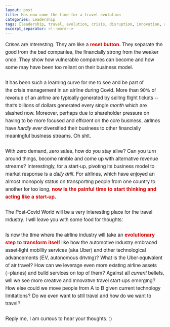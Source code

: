 ```yaml
---
layout: post
title: Has now come the time for a travel evolution
categories: Leadership
tags: [leadership, travel, evolution, crisis, disruption, innovation, reinvention]
excerpt_separator: <!--more-->
---
```


<p style="margin: 10px 0;padding: 0;mso-line-height-rule: exactly;-ms-text-size-adjust: 100%;-webkit-text-size-adjust: 100%;color: #202020;font-family: 'Helvetica Neue', Helvetica, Arial, Verdana, sans-serif;font-size: 16px;line-height: 150%;text-align: left;"><span style="color:#202020"><span style="font-family:helvetica neue,helvetica,arial,verdana,sans-serif"><span style="font-size:16px">Crises are interesting. They are like a</span></span></span><span style="color:d40202"><span style="font-family:helvetica neue,helvetica,arial,verdana,sans-serif"><span style="font-size:16px"><strong> </strong></span></span></span><span style="color:#d40202"><span style="font-family:helvetica neue,helvetica,arial,verdana,sans-serif"><span style="font-size:16px"><strong>reset button. </strong></span></span></span><span style="color:#202020"><span style="font-family:helvetica neue,helvetica,arial,verdana,sans-serif"><span style="font-size:16px">They separate the good from the bad companies, the financially strong from the weaker once. They show how vulnerable&nbsp;companies can become&nbsp;and how some&nbsp;may have been too reliant on their business model.<br>
<br>
It has been such a learning curve for me to see and be part of the&nbsp;crisis management in an airline&nbsp;during Covid. More than 90% of revenue of an airline are typically generated by selling flight tickets -- that's billions of dollars generated&nbsp;every&nbsp;single <em>month</em> which are slashed now.&nbsp;Moreover, perhaps due to shareholder pressure on having to be more focused and&nbsp;efficient on the core business, airlines have <em>hardly ever </em>diversified their business to other financially meaningful business streams. Oh shit.<br>
<br>
With zero demand, zero sales, how do you stay alive?<!--more--> Can you&nbsp;turn around things, become nimble and come up with alternative revenue streams? Interestingly, for a start-up, pivoting its business model to market response is a <em>daily drill</em>. For&nbsp;airlines, which have enjoyed an almost monopoly status on transporting people from one country to another for too long, </span></span></span><span style="color:#d40202"><span style="font-family:helvetica neue,helvetica,arial,verdana,sans-serif"><span style="font-size:16px"><strong>now is the painful time to start thinking and acting like a start-up.</strong></span></span></span><br>
<br>
<span style="color:#202020"><span style="font-family:helvetica neue,helvetica,arial,verdana,sans-serif"><span style="font-size:16px">The Post-Covid World will be a very interesting place for the travel industry. I will leave you with some&nbsp;food for thoughts:<br>
<br>
Is now the time where the airline industry will take an </span></span></span><span style="color:#d40202"><span style="font-family:helvetica neue,helvetica,arial,verdana,sans-serif"><span style="font-size:16px"><strong>evolutionary step to transform itself </strong></span></span></span><span style="color:#202020"><span style="font-family:helvetica neue,helvetica,arial,verdana,sans-serif"><span style="font-size:16px">like how the automotive industry embraced asset-light mobility services (aka Uber) and other technological advancements (EV, autonomous driving)? What is the Uber-equivalent of air travel? How can we leverage even more existing airline assets (=planes) and build services on top of them? Against all <em>current</em> beliefs, will we see more creative and innovative travel start-ups emerging? How else could we move people from A to B given current technology limitations? Do we even want to still travel and how do we want to travel?<br>
<br>
Reply me, I am curious to hear your thoughts. :)</span></span></span></p>
